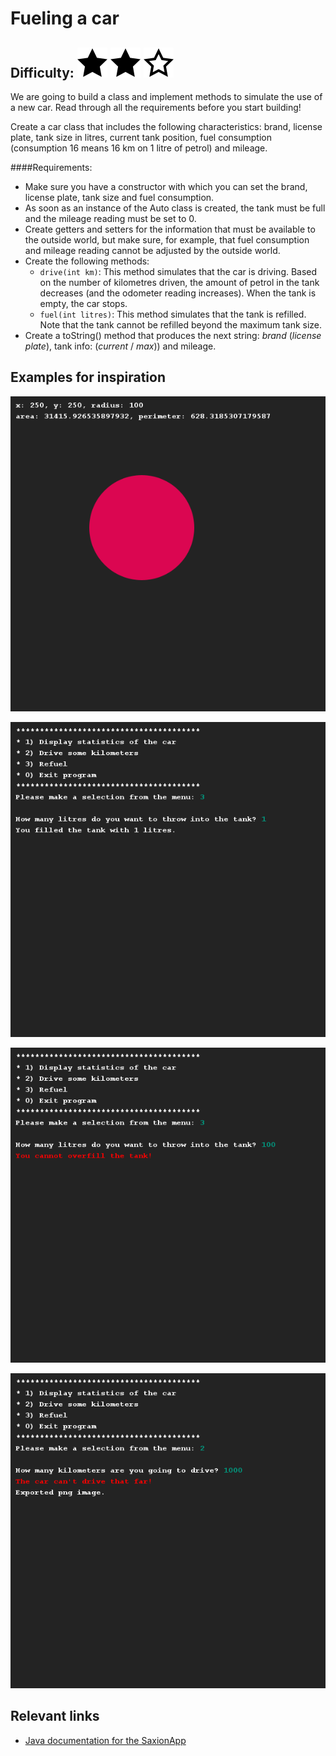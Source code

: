 # Fueling a car
## Difficulty: ![Filled](../resources/star-filled.svg) ![Filled](../resources/star-filled.svg) ![Outlined](../resources/star-outlined.svg) 

We are going to build a class and implement methods to simulate the use of a new car. Read through all the requirements before you start building!

Create a car class that includes the following characteristics: brand, license plate, tank size in litres, current tank position, fuel consumption (consumption 16 means 16 km on 1 litre of petrol) and mileage.

####Requirements:
- Make sure you have a constructor with which you can set the brand, license plate, tank size and fuel consumption.
- As soon as an instance of the Auto class is created, the tank must be full and the mileage reading must be set to 0.
- Create getters and setters for the information that must be available to the outside world, but make sure, for example, that fuel consumption and mileage reading cannot be adjusted by the outside world.
- Create the following methods:
  - `drive(int km)`: This method simulates that the car is driving. Based on the number of kilometres driven, the amount of petrol in the tank decreases (and the odometer reading increases). When the tank is empty, the car stops.
  - `fuel(int litres)`: This method simulates that the tank is refilled. Note that the tank cannot be refilled beyond the maximum tank size.
- Create a toString() method that produces the next string: *brand* (*license plate*), tank info: (*current* / *max*)) and mileage.

## Examples for inspiration
![Preview](sample_output.png)

![Preview](sample_output3.png)

![Preview](sample_output4.png)

![Preview](sample_output2.png)

## Relevant links
* [Java documentation for the SaxionApp](https://saxionapp.hboictlab.nl/nl/saxion/app/SaxionApp.html)

